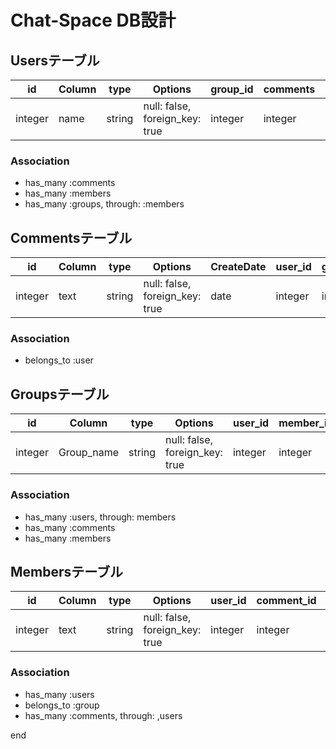 # Chat-Space DB設計

## Usersテーブル
|id|Column|type|Options|group_id|comments|member_id|
|--|------|----|-------|--------|--------|---------|
|integer|name|string|null: false, foreign_key: true|integer|integer|integer|

### Association
 - has_many :comments
 - has_many :members
 - has_many :groups, through: :members

                   
## Commentsテーブル
|id|Column|type|Options|CreateDate|user_id|group_id|
|--|------|----|-------|----------|-------|--------|
|integer|text|string|null: false, foreign_key: true|date|integer|integer|

### Association
 - belongs_to :user


## Groupsテーブル
|id|Column|type|Options|user_id|member_id|comments_id|
|--|------|----|-------|-------|---------|-----------|
|integer|Group_name|string|null: false, foreign_key: true|integer|integer|

### Association
 - has_many :users, through: members
 - has_many :comments
 - has_many :members


## Membersテーブル
|id|Column|type|Options|user_id|comment_id|group_id|
|--|------|----|-------|-------|----------|--------|
|integer|text|string|null: false, foreign_key: true|integer|integer|integer|

### Association
 - has_many :users
 - belongs_to :group
 - has_many :comments, through: ,users

end